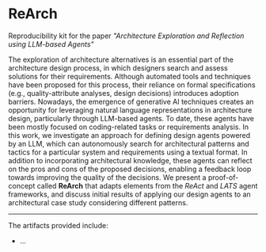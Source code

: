 # ReArch
Reproducibility kit for the paper *"Architecture Exploration and Reflection using LLM-based Agents"*

The exploration of architecture alternatives is an essential part of the architecture design process, in which designers search and assess solutions for their requirements. Although automated tools and techniques have been proposed for this process, their reliance on formal specifications (e.g., quality-attribute analyses, design decisions) introduces adoption barriers. Nowadays, the emergence of generative AI techniques creates an opportunity for leveraging natural language representations in architecture design, particularly through LLM-based agents. To date, these agents have been mostly focused on coding-related tasks or requirements analysis. In this work, we investigate an approach for defining design agents powered by an LLM, which can autonomously search for architectural patterns and tactics for a particular system and requirements using a textual format. In addition to incorporating architectural knowledge, these agents can reflect on the pros and cons of the proposed decisions, enabling a feedback loop towards improving the quality of the decisions. We present a proof-of-concept called **ReArch** that adapts elements from the *ReAct* and *LATS* agent frameworks, and discuss initial results of applying our design agents to an architectural case study considering different patterns.

----
The artifacts provided include:
* ...
